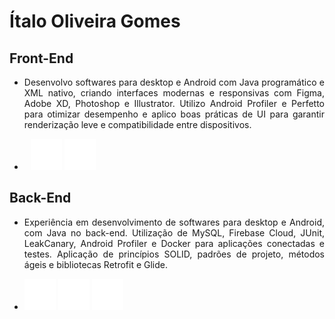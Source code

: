 # Ítalo Oliveira Gomes 

## Front-End
- <p align="justify"> Desenvolvo softwares para desktop e Android com Java programático e XML nativo, criando interfaces modernas e responsivas com Figma, Adobe XD, Photoshop e Illustrator. Utilizo Android Profiler e Perfetto para otimizar desempenho e aplico boas práticas de UI para garantir renderização leve e compatibilidade entre dispositivos.
</p>

- <div style="padding-left: 10px;"> 
  <img src="https://github.com/IoGomes/IoGomes/blob/main/visualparadigm%20(1).png?raw=true" style="width: 50px;" /> 
  <img src="https://github.com/IoGomes/IoGomes/blob/main/postman%20(1).png?raw=true" style="width: 50px;" /> 
</div>

## Back-End
- <p align="justify"> Experiência em desenvolvimento de softwares para desktop e Android, com Java no back-end. Utilização de MySQL, Firebase Cloud, JUnit, LeakCanary, Android Profiler e Docker para aplicações conectadas e testes. Aplicação de princípios SOLID, padrões de projeto, métodos ágeis e bibliotecas Retrofit e Glide.</p>

- <div>
  <img src="https://github.com/IoGomes/IoGomes/blob/main/visualparadigm%20(1).png?raw=true" style="width: 50px;" /> 
  <img src="https://github.com/IoGomes/IoGomes/blob/main/postman%20(1).png?raw=true" style="width: 50px;" />
  <img src="https://github.com/IoGomes/IoGomes/blob/main/figma-_1_.png?raw=true" style="width: 50px;" />
</div>

